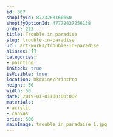 ```yaml
---
id: 367
shopifyId: 8723263160650
shopifyOptionId: 47772427256138
order: 222
title: Trouble in paradise
slug: trouble-in-paradise
url: art-works/trouble-in-paradise
aliases: []
categories:
- painting
inStock: true
isVisible: true
location: Ukraine/PrintPro
height: 50
width: 50
date: 2019-01-01T00:00:00Z
materials:
- acrylic
- canvas
price: 500
mainImage: trouble_in_paradaise_1.jpg
---
```

